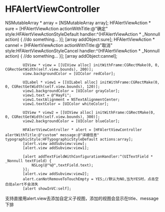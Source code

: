 # HFAlertViewController

NSMutableArray * array = [NSMutableArray array];
            HFAlertViewAction * sure = [HFAlertViewAction actionWithTitle:@"确定" style:HFAlertViewActionStyleDefault handler:^(HFAlertViewAction * _Nonnull action) {
                //do something...
            }];
            [array addObject:sure];
            HFAlertViewAction * cannel = [HFAlertViewAction actionWithTitle:@"取消" style:HFAlertViewActionStyleCancel handler:^(HFAlertViewAction * _Nonnull action) {
                //do something...
            }];
            [array addObject:cannel];
            
            UIView * view = [[UIView alloc] initWithFrame:CGRectMake(0, 0, CGRectGetWidth(self.view.bounds), 200)];
            view.backgroundColor = [UIColor redColor];
            
            UILabel * view1 = [[UILabel alloc] initWithFrame:CGRectMake(0, 0, CGRectGetWidth(self.view.bounds), 120)];
            view1.backgroundColor = [UIColor grayColor];
            view1.text = @"HayFi";
            view1.textAlignment = NSTextAlignmentCenter;
            view1.textColor = [UIColor whiteColor];
            
            UIView * view2 = [[UIView alloc] initWithFrame:CGRectMake(0, 0, CGRectGetWidth(self.view.bounds), 300)];
            view2.backgroundColor = [UIColor blueColor];
            
            HFAlertViewController * alert = [HFAlertViewController alertWithTitle:@"custom" message:@"详细信息" typographicStyle:HFTypographicStyleDefault actions:array];
            [alert.view addSubview:view];
            [alert.view addSubview:view1];
            
            [alert addTextFieldWithConfigurationHandler:^(UITextField * _Nonnull textField) {
                NSLog(@"%@",textField.text);
            }];
            [alert.view addSubview:view2];
            alert.canNotRemoveToTouchEmpty = YES;//默认为NO,当为YES时，点击空白处alert不会消失
            [alert showInVC:self];
            
支持直接用alert.view去添加自定义子视图，添加的视图会显示在title、message下排
